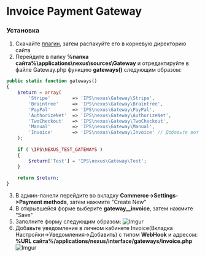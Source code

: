 <h1>Invoice Payment Gateway</h1>

<h3>Установка</h3>

1. Скачайте [плагин](), затем распакуйте его в корневую директорию сайта
2. Перейдите в папку **%папка сайта%\applications\nexus\sources\Gateway** и отредактируйте в файле Gateway.php функцию **gateways()**
следующим образом:
```php
public static function gateways()
{
    $return = array(
        'Stripe'		=> 'IPS\nexus\Gateway\Stripe',
        'Braintree'		=> 'IPS\nexus\Gateway\Braintree',
        'PayPal'		=> 'IPS\nexus\Gateway\PayPal',
        'AuthorizeNet'	=> 'IPS\nexus\Gateway\AuthorizeNet',
        'TwoCheckout'	=> 'IPS\nexus\Gateway\TwoCheckout',
        'Manual'		=> 'IPS\nexus\Gateway\Manual',
        'Invoice'       => 'IPS\nexus\Gateway\Invoice' // Добавьте вот эту строчку
    );
    
    if ( \IPS\NEXUS_TEST_GATEWAYS )
    {
        $return['Test'] = 'IPS\nexus\Gateway\Test';
    }
    
    return $return;
}
```
3. В админ-панели перейдите во вкладку **Commerce->Settings->Payment methods**, затем нажмите "Create New"
4. В открывшейся форме выберите **gateway__invoice**, затем нажмите "Save"
5. Заполните форму следующим образом:
![Imgur](https://imgur.com/eyR3P33.png)
6. Добавьте уведомление в личном кабинете Invoice(Вкладка Настройки->Уведомления->Добавить)
      с типом **WebHook** и адресом: **%URL сайта%/applications/nexus/interface/gateways/invoice.php**<br>
      ![Imgur](https://imgur.com/lMmKhj1.png)
